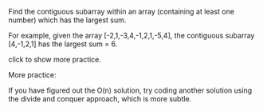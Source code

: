 
Find the contiguous subarray within an array (containing at least one number) which has the largest sum.


For example, given the array [-2,1,-3,4,-1,2,1,-5,4],
the contiguous subarray [4,-1,2,1] has the largest sum = 6.


click to show more practice.

More practice:

If you have figured out the O(n) solution, try coding another solution using the divide and conquer approach, which is more subtle.
